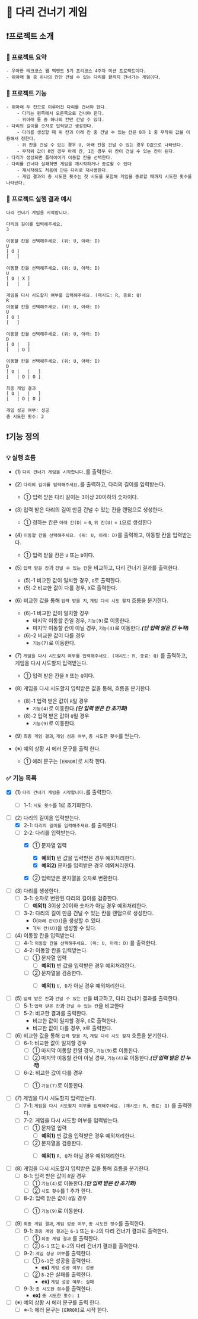 # 🎢 다리 건너기 게임

## ❗프로젝트 소개

### 📄 프로젝트 요약

```
- 우아한 테크코스 웹 백엔드 5기 프리코스 4주차 미션 프로젝트이다.
- 위아래 둘 중 하나의 칸만 건널 수 있는 다리를 끝까지 건너가는 게임이다.
```

### 📄 프로젝트 기능

```
- 위아래 두 칸으로 이루어진 다리를 건너야 한다.
    - 다리는 왼쪽에서 오른쪽으로 건너야 한다.
    - 위아래 둘 중 하나의 칸만 건널 수 있다.
- 다리의 길이를 숫자로 입력받고 생성한다.
    - 다리를 생성할 때 위 칸과 아래 칸 중 건널 수 있는 칸은 0과 1 중 무작위 값을 이용해서 정한다.
    - 위 칸을 건널 수 있는 경우 U, 아래 칸을 건널 수 있는 경우 D값으로 나타낸다.
    - 무작위 값이 0인 경우 아래 칸, 1인 경우 위 칸이 건널 수 있는 칸이 된다.
- 다리가 생성되면 플레이어가 이동할 칸을 선택한다.
- 다리를 건너다 실패하면 게임을 재시작하거나 종료할 수 있다
    - 재시작해도 처음에 만든 다리로 재사용한다.
    - 게임 결과의 총 시도한 횟수는 첫 시도를 포함해 게임을 종료할 때까지 시도한 횟수를 나타낸다.
```

### 📄 프로젝트 실행 결과 예시

```
다리 건너기 게임을 시작합니다.

다리의 길이를 입력해주세요.
3

이동할 칸을 선택해주세요. (위: U, 아래: D)
U
[ O ]
[   ]

이동할 칸을 선택해주세요. (위: U, 아래: D)
U
[ O | X ]
[   |   ]

게임을 다시 시도할지 여부를 입력해주세요. (재시도: R, 종료: Q)
R
이동할 칸을 선택해주세요. (위: U, 아래: D)
U
[ O ]
[   ]

이동할 칸을 선택해주세요. (위: U, 아래: D)
D
[ O |   ]
[   | O ]

이동할 칸을 선택해주세요. (위: U, 아래: D)
D
[ O |   |   ]
[   | O | O ]

최종 게임 결과
[ O |   |   ]
[   | O | O ]

게임 성공 여부: 성공
총 시도한 횟수: 2
```

## ❗기능 정의

### 💡 실행 흐름
- (1) `다리 건너기 게임을 시작합니다.`를 출력한다.
- (2) `다리의 길이를 입력해주세요.`를 출력하고, 다리의 길이를 입력받는다.
    - ① 입력 받은 다리 길이는 3이상 20이하의 숫자이다.
- (3) 입력 받은 다리의 길이 만큼 건널 수 있는 칸을 랜덤으로 생성한다.
    - ① 정하는 칸은 `아래 칸(D)` = `0`, `위 칸(U)` = `1`으로 생성한다
- (4) `이동할 칸을 선택해주세요. (위: U, 아래: D)`를 출력하고, 이동할 칸을 입력받는다.
    - ① 입력 받을 칸은 `U` 또는 `D`이다.
- (5) `입력 받은 칸`과 `건널 수 있는 칸`을 비교하고, 다리 건너기 결과를 출력한다.
    - (5)-1 비교한 값이 일치할 경우, `O`로 출력한다.
    - (5)-2 비교한 값이 다를 경우, `X`로 출력한다.
- (6) 비교한 값을 통해 `입력 받을 지`, `게임 다시 시도 할지` 흐름을 분기한다.
    - (6)-1 비교한 값이 일치할 경우
        - 마지막 이동할 칸일 경우, `기능(9)`로 이동한다.
        - 마지막 이동할 칸이 아닐 경우, `기능(4)`로 이동한다.**_(단 입력 받은 칸 누적)_**
    - (6)-2 비교한 값이 다를 경우
        - `기능(7)`로 이동한다.
- (7) `게임을 다시 시도할지 여부를 입력해주세요. (재시도: R, 종료: Q)` 를 출력하고, 게임을 다시 시도할지 입력받는다.
    - ① 입력 받은 칸을 `R` 또는 `Q`이다.
- (8) 게임을 다시 시도할지 입력받은 값을 통해, 흐름을 분기한다.
    - (8)-1 입력 받은 값이 `R`일 경우
        - `기능(4)`로 이동한다.**_(단 입력 받은 칸 초기화)_**
    - (8)-2 입력 받은 값이 `Q`일 경우
        - `기능(9)`로 이동한다.
- (9) `최종 게임 결과`, `게임 성공 여부`, `총 시도한 횟수`를 얻는다.

- (※) 예외 상황 시 에러 문구를 출력 한다.
    - ① 에러 문구는 `[ERROR]`로 시작 한다.

### ✅ 기능 목록
- [x] (1) `다리 건너기 게임을 시작합니다.`를 출력한다.
    - [ ] 1-1: `시도 횟수`를 1로 초기화한다.


- [ ] (2) 다리의 길이을 입력받는다.
    - [x] 2-1: `다리의 길이를 입력해주세요.`를 출력한다.
    - [ ] 2-2: 다리를 입력받는다.
      - [x] ① 문자열 입력
        * [x] **예외1)** 빈 값을 입력받은 경우 예외처리한다.
        * [x] **예외2)** 문자를 입력받은 경우 예외처리한다.
      - [x] ② 입력받은 문자열을 숫자로 변환한다.

    
- [ ] (3) 다리를 생성한다.
    - [ ] 3-1: 숫자로 변환된 다리의 길이를 검증한다.
        * [ ] **예외1)** 3이상 20이하 숫자가 아닐 경우 예외처리한다.
    - [ ] 3-2: 다리의 길이 만큼 건널 수 있는 칸을 랜덤으로 생성한다.
        * 0(`아래 칸(D)`)을 생성할 수 있다.
        * 1(`위 칸(U)`)을 생성할 수 있다.

    
- [ ] (4) 이동할 칸을 입력받는다.
    - [ ] 4-1: `이동할 칸을 선택해주세요. (위: U, 아래: D)` 를 출력한다.
    - [ ] 4-2: 이동할 칸을 입력받는다.
        - [ ] ① 문자열 입력
            * [ ] **예외1)** 빈 값을 입력받은 경우 예외처리한다.
        - [ ] ② 문자열을 검증한다.
            * [ ] **예외1)** `U, D`가 아닐 경우 예외처리한다. 

    
- [ ] (5) `입력 받은 칸`과 `건널 수 있는 칸`을 비교하고, 다리 건너기 결과를 출력한다.
    - [ ] 5-1: `입력 받은 칸`과 `건널 수 있는 칸`을 비교한다
    - [ ] 5-2: 비교한 결과를 출력한다.
        * 비교한 값이 일치할 경우, `O`로 출력한다.
        * 비교한 값이 다를 경우, `X`로 출력한다.


- [ ] (6) 비교한 값을 통해 `입력 받을 지`, `게임 다시 시도 할지` 흐름을 분기한다.
    - [ ] 6-1: 비교한 값이 일치할 경우
        - [ ] ① 마지막 이동할 칸일 경우, `기능(9)`로 이동한다.
        - [ ] ② 마지막 이동할 칸이 아닐 경우, `기능(4)`로 이동한다.**_(단 입력 받은 칸 누적)_**
    - [ ] 6-2: 비교한 값이 다를 경우
        - [ ] ① `기능(7)`로 이동한다.


- [ ] (7) 게임을 다시 시도할지 입력받는다.
    - [ ] 7-1: `게임을 다시 시도할지 여부를 입력해주세요. (재시도: R, 종료: Q)` 를 출력한다.
    - [ ] 7-2: 게임을 다시 시도할 여부를 입력받는다.
        - [ ] ① 문자열 입력
            * [ ] **예외1)** 빈 값을 입력받은 경우 예외처리한다.
        - [ ] ② 문자열을 검증한다.
            * [ ] **예외1)** `R, Q`가 아닐 경우 예외처리한다.


- [ ] (8) 게임을 다시 시도할지 입력받은 값을 통해 흐름을 분기한다.
    - [ ] 8-1: 입력 받은 값이 `R`일 경우
        - [ ] ① `기능(4)`로 이동한다.**_(단 입력 받은 칸 초기화)_**
        - [ ] ② `시도 횟수`를 1 추가 한다.
    - [ ] 8-2: 입력 받은 값이 `Q`일 경우
        - [ ] ① `기능(9)`로 이동한다.


- [ ] (9) `최종 게임 결과`, `게임 성공 여부`, `총 시도한 횟수`를 출력한다.
    - [ ] 9-1: `최종 게임 결과`는 `6-1` 또는 `8-2`의 다리 건너기 결과로 출력한다.
        - [ ] ① `최종 게임 결과` 를 출력한다.
        - [ ] ② `6-1` 또는 `8-2`의 다리 건너기 결과를 출력한다.
    - [ ] 9-2: `게임 성공 여부`를 출력한다.
        - [ ] ① `6-1`은 성공을 출력한다.
            *  **ex)** `게임 성공 여부: 성공`
        - [ ] ② `8-2`은 실패를 출력한다.
            *  **ex)** `게임 성공 여부: 실패`
    - [ ] 9-3: `총 시도한 횟수`를 출력한다.
        *  **ex)** `총 시도한 횟수: 1`
 

- [ ] (※) 예외 상황 시 에러 문구를 출력 한다.
    - [ ] ※-1: 에러 문구는 `[ERROR]`로 시작 한다.